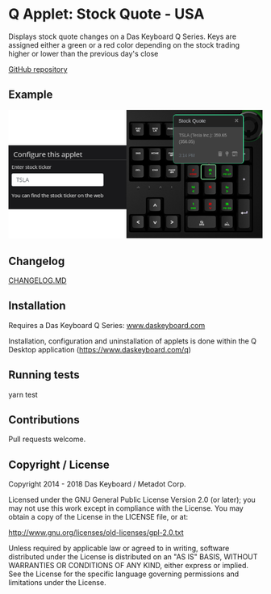 # Q Applet: Stock Quote - USA

Displays stock quote changes on a Das Keyboard Q Series.
Keys are assigned either a green or a red color depending on the stock
trading higher or lower than the previous day's close

[GitHub repository](https://github.com/daskeyboard/q-applet-stock-quote)

## Example

![Stock quote - USA on a Das Keybaord Q](assets/image.png "Q Stock quote - USA")

## Changelog

[CHANGELOG.MD](CHANGELOG.md)

## Installation

Requires a Das Keyboard Q Series: www.daskeyboard.com

Installation, configuration and uninstallation of applets is done within
the Q Desktop application (https://www.daskeyboard.com/q)

## Running tests

   yarn test

## Contributions

Pull requests welcome.

## Copyright / License

Copyright 2014 - 2018 Das Keyboard / Metadot Corp.

Licensed under the GNU General Public License Version 2.0 (or later);
you may not use this work except in compliance with the License.
You may obtain a copy of the License in the LICENSE file, or at:

   http://www.gnu.org/licenses/old-licenses/gpl-2.0.txt

Unless required by applicable law or agreed to in writing, software
distributed under the License is distributed on an "AS IS" BASIS,
WITHOUT WARRANTIES OR CONDITIONS OF ANY KIND, either express or implied.
See the License for the specific language governing permissions and
limitations under the License.
